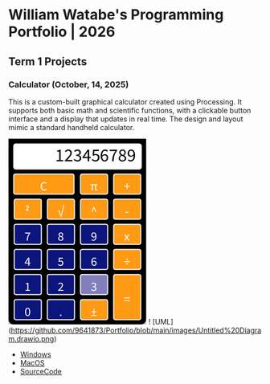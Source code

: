 # William Watabe's Programming Portfolio | 2026

## Term 1 Projects

### Calculator (October, 14, 2025)

This is a custom-built graphical calculator created using Processing. It supports both basic math and scientific functions, with a clickable button interface and a display that updates in real time. The design and layout mimic a standard handheld calculator.

![RunningCalculator](https://github.com/9641873/Portfolio/blob/main/images/calc.png?raw=true)
! [UML] (https://github.com/9641873/Portfolio/blob/main/images/Untitled%20Diagram.drawio.png)
* [Windows](https://github.com/9641873/Portfolio/blob/main/src/Calc/windows-amd64.zip)
* [MacOS](https://github.com/9641873/Portfolio/blob/main/src/Calc/macos-aarch64.zip)
* [SourceCode](https://github.com/9641873/Portfolio/tree/main/src/Calculator)
